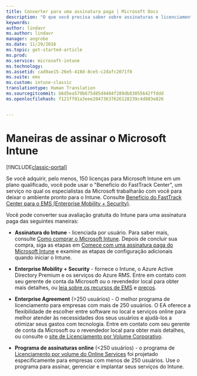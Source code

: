 ```yaml
---
title: Converter para uma assinatura paga | Microsoft Docs
description: "O que você precisa saber sobre assinaturas e licenciamento depois de configurar sua avaliação gratuita de 30 dias do Intune."
keywords: 
author: lindavr
ms.author: lindavr
manager: angrobe
ms.date: 11/29/2016
ms.topic: get-started-article
ms.prod: 
ms.service: microsoft-intune
ms.technology: 
ms.assetid: cad9ae15-26e5-418d-8ce5-c2dafc2071f0
ms.suite: ems
ms.custom: intune-classic
translationtype: Human Translation
ms.sourcegitcommit: b6d5ea579b675d85d4404f289db83055642ffddd
ms.openlocfilehash: f121ff01a3eee20473637626128239c4d883e826


---
```


# <a name="ways-to-subscribe-to-microsoft-intune"></a>Maneiras de assinar o Microsoft Intune

[!INCLUDE[classic-portal](../includes/classic-portal.md)]

Se você adquirir, pelo menos, 150 licenças para Microsoft Intune em um plano qualificado, você pode usar o "Benefício do FastTrack Center", um serviço no qual os especialistas da Microsoft trabalharão com você para deixar o ambiente pronto para o Intune. Consulte [Benefício do FastTrack Center para o EMS (Enterprise Mobility + Security)](https://docs.microsoft.com/enterprise-mobility/Solutions/fasttrack-center-benefit-for-enterprise-mobility-suite-ems).

Você pode converter sua avaliação gratuita do Intune para uma assinatura paga das seguintes maneiras:

-   **Assinatura do Intune** - licenciada por usuário. Para saber mais, consulte [Como comprar o Microsoft Intune](http://www.microsoft.com/en-us/server-cloud/products/microsoft-intune/Purchasing.aspx). Depois de concluir sua compra, siga as etapas em [Comece com uma assinatura paga do Microsoft Intune](/intune/get-started/start-with-a-paid-subscription-to-microsoft-intune) e examine as etapas de configuração adicionais quando iniciar o Intune.

-   **Enterprise Mobility + Security** - fornece o Intune, o Azure Active Directory Premium e os serviços do Azure RMS. Entre em contato com seu gerente de conta da Microsoft ou o revendedor local para obter mais detalhes, ou [leia sobre os recursos de EMS](https://www.microsoft.com/en-us/server-cloud/enterprise-mobility/overview.aspx) e [preços](http://www.microsoft.com/en-us/server-cloud/products/enterprise-mobility-suite/Purchasing.aspx).

-   **Enterprise Agreement** (&gt;250 usuários) - O melhor programa de licenciamento para empresas com mais de 250 usuários. O EA oferece a flexibilidade de escolher entre software no local e serviços online para melhor atender às necessidades dos seus usuários e ajudá-los a otimizar seus gastos com tecnologia. Entre em contato com seu gerente de conta da Microsoft ou o revendedor local para obter mais detalhes, ou consulte o [site de Licenciamento por Volume Corporativo](http://www.microsoft.com/licensing/licensing-options/enterprise.aspx).

-   **Programa de assinaturas online** (&lt;250 usuários) - o programa de [Licenciamento por volume do Online Services](http://www.microsoft.com/licensing/online-services/default.aspx) foi projetado especificamente para empresas com menos de 250 usuários. Use o programa para assinar, gerenciar e implantar seus serviços do Intune.



<!--HONumber=Dec16_HO2-->


